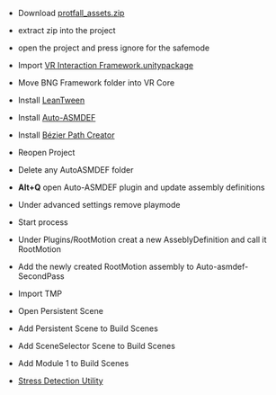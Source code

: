 
- Download [protfall_assets.zip](https://drive.zengo.eu/s/LDHT2PgcZ4DcEHF)

- extract zip into the project

- open the project and press ignore for the safemode

- Import [VR Interaction Framework.unitypackage](https://assetstore.unity.com/packages/templates/systems/vr-interaction-framework-161066 "VR Interaction Framework")

- Move BNG Framework folder into VR Core 

- Install [LeanTween](https://assetstore.unity.com/packages/tools/animation/leantween-3595)

- Install [Auto-ASMDEF](https://assetstore.unity.com/packages/tools/utilities/auto-asmdef-156502)

- Install [Bézier Path Creator](https://assetstore.unity.com/packages/tools/utilities/b-zier-path-creator-136082)

- Reopen Project

- Delete any AutoASMDEF folder

- **Alt+Q** open Auto-ASMDEF plugin and update assembly definitions

- Under advanced settings remove playmode

- Start process

- Under Plugins/RootMotion creat a new AsseblyDefinition and call it RootMotion

- Add the newly created RootMotion assembly to Auto-asmdef-SecondPass

- Import TMP

- Open Persistent Scene

- Add Persistent Scene to Build Scenes

- Add SceneSelector Scene to Build Scenes

- Add Module 1 to Build Scenes

- [Stress Detection Utility](https://drive.zengo.eu/s/e2qpjJ6eEkAkKar)
